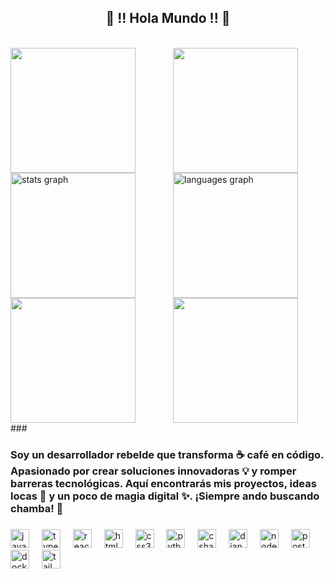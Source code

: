 <h2 align="center">👾 !! Hola Mundo !! 👾</h2>
<br clear="both">

<div style="display: flex; flex-direction: row; justify-content: center; align-items: center; gap: 1rem;">
    <div width="800">
        <img height="200" src="https://i.imgflip.com/65efzo.gif" />
        <img src="https://github-readme-stats.vercel.app/api?username=K2uci&hide_title=false&hide_rank=false&show_icons=true&include_all_commits=true&count_private=true&disable_animations=false&theme=dracula&locale=en&hide_border=false&order=1" height="200" alt="stats graph" />
        <img height="200" src="https://i.imgflip.com/65efzo.gif" />
    </div>
    <div width="800">
        <img height="200" src="https://i.imgflip.com/65efzo.gif" />
        <img src="https://github-readme-stats.vercel.app/api/top-langs?username=K2uci&locale=en&hide_title=false&layout=compact&card_width=320&langs_count=5&theme=dracula&hide_border=false&order=2" height="200" alt="languages graph" />
        <img height="200" src="https://i.imgflip.com/65efzo.gif" />
    </div>
</div>
###

<h3 align="left">Soy un desarrollador rebelde que transforma ☕ café en código. Apasionado por crear soluciones
    innovadoras 💡 y romper barreras tecnológicas. Aquí encontrarás mis proyectos, ideas locas 🤪 y un poco de magia
    digital ✨. ¡Siempre ando buscando chamba! 🚀</h3>

###
<div align="left">
    <img src="https://cdn.jsdelivr.net/gh/devicons/devicon/icons/javascript/javascript-original.svg" height="30"
        alt="javascript logo" />
    <img width="12" />
    <img src="https://cdn.jsdelivr.net/gh/devicons/devicon/icons/typescript/typescript-original.svg" height="30"
        alt="typescript logo" />
    <img width="12" />
    <img src="https://cdn.jsdelivr.net/gh/devicons/devicon/icons/react/react-original.svg" height="30"
        alt="react logo" />
    <img width="12" />
    <img src="https://cdn.jsdelivr.net/gh/devicons/devicon/icons/html5/html5-original.svg" height="30"
        alt="html5 logo" />
    <img width="12" />
    <img src="https://cdn.jsdelivr.net/gh/devicons/devicon/icons/css3/css3-original.svg" height="30" alt="css3 logo" />
    <img width="12" />
    <img src="https://cdn.jsdelivr.net/gh/devicons/devicon/icons/python/python-original.svg" height="30"
        alt="python logo" />
    <img width="12" />
    <img src="https://cdn.jsdelivr.net/gh/devicons/devicon/icons/csharp/csharp-original.svg" height="30"
        alt="csharp logo" />
    <img width="12" />
    <img src="https://cdn.jsdelivr.net/gh/devicons/devicon/icons/django/django-plain.svg" height="30"
        alt="django logo" />
    <img width="12" />
    <img src="https://cdn.jsdelivr.net/gh/devicons/devicon/icons/nodejs/nodejs-original.svg" height="30"
        alt="nodejs logo" />
    <img width="12" />
    <img src="https://cdn.jsdelivr.net/gh/devicons/devicon/icons/postgresql/postgresql-original.svg" height="30"
        alt="postgresql logo" />
    <img width="12" />
    <img src="https://skillicons.dev/icons?i=docker" height="30" alt="docker logo" />
    <img width="12" />
    <img src="https://cdn.simpleicons.org/tailwindcss/06B6D4" height="30" alt="tailwindcss logo" />
</div>

###
